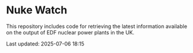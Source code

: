 # Nuke Watch

This repository includes code for retrieving the latest information available on the output of EDF nuclear power plants in the UK.

Last updated: 2025-07-06 18:15